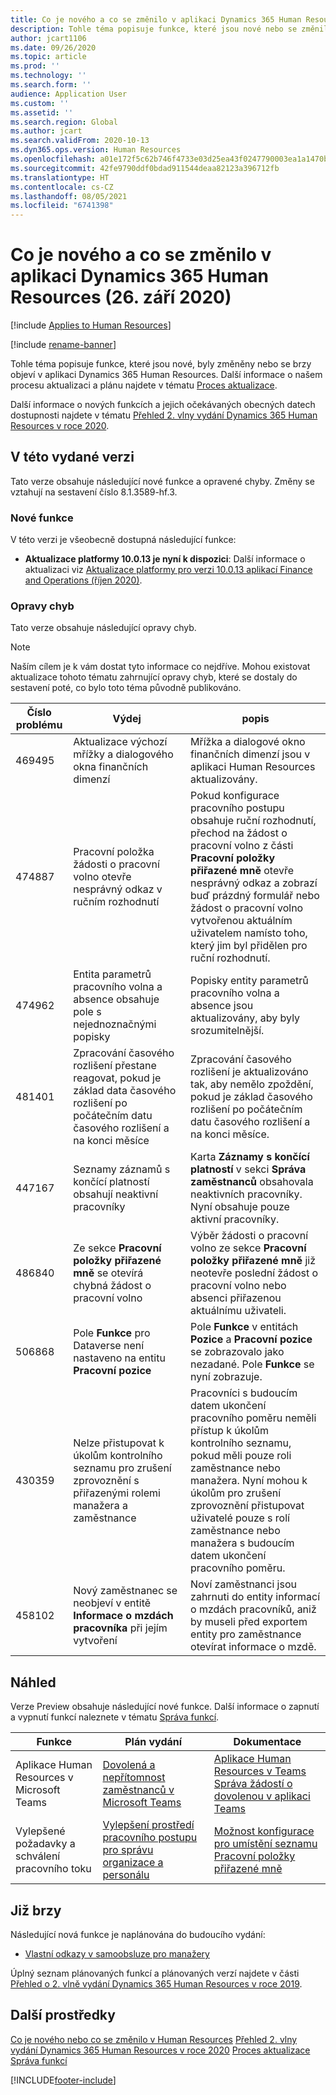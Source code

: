```yaml
---
title: Co je nového a co se změnilo v aplikaci Dynamics 365 Human Resources (26. září 2020)
description: Tohle téma popisuje funkce, které jsou nové nebo se změnily v aplikaci Microsoft Dynamics 365 Human Resources k 26. září 2020.
author: jcart1106
ms.date: 09/26/2020
ms.topic: article
ms.prod: ''
ms.technology: ''
ms.search.form: ''
audience: Application User
ms.custom: ''
ms.assetid: ''
ms.search.region: Global
ms.author: jcart
ms.search.validFrom: 2020-10-13
ms.dyn365.ops.version: Human Resources
ms.openlocfilehash: a01e172f5c62b746f4733e03d25ea43f0247790003ea1a1470bc28e98db12deb
ms.sourcegitcommit: 42fe9790ddf0bdad911544deaa82123a396712fb
ms.translationtype: HT
ms.contentlocale: cs-CZ
ms.lasthandoff: 08/05/2021
ms.locfileid: "6741398"
---
```

# <a name="whats-new-or-changed-in-dynamics-365-human-resources-september-26-2020"></a>Co je nového a co se změnilo v aplikaci Dynamics 365 Human Resources (26. září 2020)

[!include [Applies to Human Resources](../includes/applies-to-hr.md)]

[!include [rename-banner](~/includes/cc-data-platform-banner.md)]

Tohle téma popisuje funkce, které jsou nové, byly změněny nebo se brzy objeví v aplikaci Dynamics 365 Human Resources. Další informace o našem procesu aktualizaci a plánu najdete v tématu [Proces aktualizace](hr-admin-setup-update-process.md).

Další informace o nových funkcích a jejich očekávaných obecných datech dostupnosti najdete v tématu [Přehled 2. vlny vydání Dynamics 365 Human Resources v roce 2020](/dynamics365-release-plan/2020wave2/human-resources/dynamics365-human-resources/).

## <a name="in-this-release"></a>V této vydané verzi

Tato verze obsahuje následující nové funkce a opravené chyby. Změny se vztahují na sestavení číslo 8.1.3589-hf.3.

### <a name="new-features"></a>Nové funkce

V této verzi je všeobecně dostupná následující funkce:

- **Aktualizace platformy 10.0.13 je nyní k dispozici**: Další informace o aktualizaci viz [Aktualizace platformy pro verzi 10.0.13 aplikací Finance and Operations (říjen 2020)](../fin-ops-core/dev-itpro/get-started/whats-new-platform-updates-10-0-13.md).

### <a name="bug-fixes"></a>Opravy chyb

Tato verze obsahuje následující opravy chyb.

> [!NOTE]
> Naším cílem je k vám dostat tyto informace co nejdříve. Mohou existovat aktualizace tohoto tématu zahrnující opravy chyb, které se dostaly do sestavení poté, co bylo toto téma původně publikováno.

| Číslo problému | Výdej | popis |
| --- | --- | --- |
| 469495 | Aktualizace výchozí mřížky a dialogového okna finančních dimenzí | Mřížka a dialogové okno finančních dimenzí jsou v aplikaci Human Resources aktualizovány. |
| 474887 | Pracovní položka žádosti o pracovní volno otevře nesprávný odkaz v ručním rozhodnutí | Pokud konfigurace pracovního postupu obsahuje ruční rozhodnutí, přechod na žádost o pracovní volno z části **Pracovní položky přiřazené mně** otevře nesprávný odkaz a zobrazí buď prázdný formulář nebo žádost o pracovní volno vytvořenou aktuálním uživatelem namísto toho, který jim byl přidělen pro ruční rozhodnutí. |
| 474962 | Entita parametrů pracovního volna a absence obsahuje pole s nejednoznačnými popisky | Popisky entity parametrů pracovního volna a absence jsou aktualizovány, aby byly srozumitelnější. |
| 481401 | Zpracování časového rozlišení přestane reagovat, pokud je základ data časového rozlišení po počátečním datu časového rozlišení a na konci měsíce | Zpracování časového rozlišení je aktualizováno tak, aby nemělo zpoždění, pokud je základ časového rozlišení po počátečním datu časového rozlišení a na konci měsíce. |
| 447167 | Seznamy záznamů s končící platností obsahují neaktivní pracovníky | Karta **Záznamy s končící platností** v sekci **Správa zaměstnanců** obsahovala neaktivních pracovníky. Nyní obsahuje pouze aktivní pracovníky. |
| 486840 | Ze sekce **Pracovní položky přiřazené mně** se otevírá chybná žádost o pracovní volno | Výběr žádosti o pracovní volno ze sekce **Pracovní položky přiřazené mně** již neotevře poslední žádost o pracovní volno nebo absenci přiřazenou aktuálnímu uživateli. |
| 506868 | Pole **Funkce** pro Dataverse není nastaveno na entitu **Pracovní pozice** | Pole **Funkce** v entitách **Pozice** a **Pracovní pozice** se zobrazovalo jako nezadané. Pole **Funkce** se nyní zobrazuje. |
| 430359 | Nelze přistupovat k úkolům kontrolního seznamu pro zrušení zprovoznění s přiřazenými rolemi manažera a zaměstnance | Pracovníci s budoucím datem ukončení pracovního poměru neměli přístup k úkolům kontrolního seznamu, pokud měli pouze roli zaměstnance nebo manažera. Nyní mohou k úkolům pro zrušení zprovoznění přistupovat uživatelé pouze s rolí zaměstnance nebo manažera s budoucím datem ukončení pracovního poměru. |
| 458102 | Nový zaměstnanec se neobjeví v entitě **Informace o mzdách pracovníka** při jejím vytvoření | Noví zaměstnanci jsou zahrnuti do entity informací o mzdách pracovníků, aniž by museli před exportem entity pro zaměstnance otevírat informace o mzdě. |

## <a name="in-preview"></a>Náhled

Verze Preview obsahuje následující nové funkce. Další informace o zapnutí a vypnutí funkcí naleznete v tématu [Správa funkcí](hr-admin-manage-features.md).

| Funkce | Plán vydání | Dokumentace |
| --- | --- | --- |
| Aplikace Human Resources v Microsoft Teams | [Dovolená a nepřítomnost zaměstnanců v Microsoft Teams](/dynamics365-release-plan/2020wave1/dynamics365-human-resources/employee-leave-absence-experience-teams) | [Aplikace Human Resources v Teams](./hr-admin-teams-leave-app.md)<br>[Správa žádostí o dovolenou v aplikaci Teams](hr-teams-leave-app.md) |
| Vylepšené požadavky a schválení pracovního toku | [Vylepšení prostředí pracovního postupu pro správu organizace a personálu](/dynamics365-release-plan/2020wave2/human-resources/dynamics365-human-resources/organization-personnel-management-workflow-experience-enhancements) | [Možnost konfigurace pro umístění seznamu Pracovní položky přiřazené mně](./hr-whats-new-2020-09-03.md#configuration-option-to-position-work-items-assigned-to-me-list-477004) |

## <a name="coming-soon"></a>Již brzy

Následující nová funkce je naplánována do budoucího vydání:

- [Vlastní odkazy v samoobsluze pro manažery](/dynamics365-release-plan/2020wave2/human-resources/dynamics365-human-resources/custom-links-manager-self-service)

Úplný seznam plánovaných funkcí a plánovaných verzí najdete v části [Přehled o 2. vlně vydání Dynamics 365 Human Resources v roce 2019](/dynamics365-release-plan/2019wave2/dynamics365-human-resources/).

## <a name="additional-resources"></a>Další prostředky

[Co je nového nebo co se změnilo v Human Resources](hr-admin-whats-new.md)
[Přehled 2. vlny vydání Dynamics 365 Human Resources v roce 2020](/dynamics365-release-plan/2020wave2/human-resources/dynamics365-human-resources/)
[Proces aktualizace](hr-admin-setup-update-process.md)
[Správa funkcí](hr-admin-manage-features.md)


[!INCLUDE[footer-include](../includes/footer-banner.md)]
